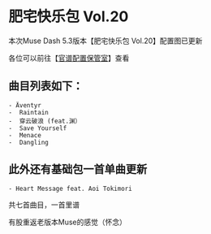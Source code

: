 # 肥宅快乐包 Vol.20

本次Muse Dash 5.3版本【肥宅快乐包 Vol.20】配置图已更新

各位可以前往【[官谱配置保管室](https://shadowdr.cn/chart)】查看

## 曲目列表如下：
    - Äventyr
    -  Raintain
    -  穿云破浪 (feat.渊）
    -  Save Yourself
    -  Menace
    -  Dangling

## 此外还有基础包一首单曲更新
    - Heart Message feat. Aoi Tokimori

共七首曲目，一首里谱
<p>有股重返老版本Muse的感觉（怀念）</p>